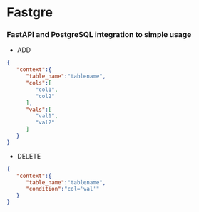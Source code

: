 # Fastgre
### FastAPI and PostgreSQL integration to simple usage

* ADD
```json
{
   "context":{
      "table_name":"tablename",
      "cols":[
         "col1",
         "col2"
      ],
      "vals":[
         "val1",
         "val2"
      ]
   }
}
```

* DELETE
```json
{
   "context":{
      "table_name":"tablename",
      "condition":"col='val'"
   }
}
```
